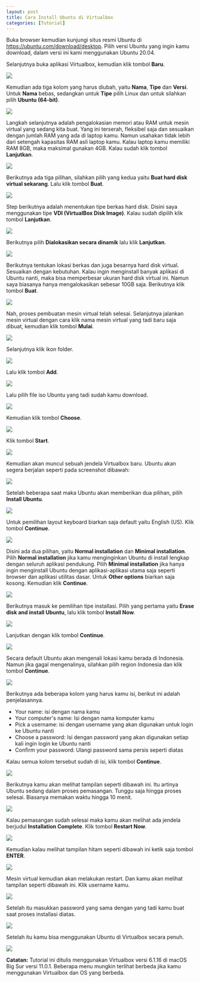 ```yaml
---
layout: post
title: Cara Install Ubuntu di Virtualbox
categories: [Tutorial]
---
```


Buka browser kemudian kunjungi situs resmi Ubuntu di https://ubuntu.com/download/desktop. Pilih versi Ubuntu yang ingin kamu download, dalam versi ini kami menggunakan Ubuntu 20.04.

Selanjutnya buka aplikasi Virtualbox, kemudian klik tombol **Baru**.

![](/images/ubuntu/cara-install-ubuntu-di-virtualbox-1.webp)

Kemudian ada tiga kolom yang harus diubah, yaitu **Nama**, **Tipe** dan **Versi**. Untuk **Nama** bebas, sedangkan untuk **Tipe** pilih Linux dan untuk silahkan pilih **Ubuntu (64-bit)**.

![](/images/ubuntu/cara-install-ubuntu-di-virtualbox-2.webp)

Langkah selanjutnya adalah pengalokasian memori atau RAM untuk mesin virtual yang sedang kita buat. Yang ini terserah, fleksibel saja dan sesuaikan dengan jumlah RAM yang ada di laptop kamu. Namun usahakan tidak lebih dari setengah kapasitas RAM asli laptop kamu. Kalau laptop kamu memiliki RAM 8GB, maka maksimal gunakan 4GB. Kalau sudah klik tombol **Lanjutkan**.

![](/images/ubuntu/cara-install-ubuntu-di-virtualbox-3.webp)

Berikutnya ada tiga pilihan, silahkan pilih yang kedua yaitu **Buat hard disk virtual sekarang**. Lalu klik tombol **Buat**.

![](/images/ubuntu/cara-install-ubuntu-di-virtualbox-4.webp)

Step berikutnya adalah menentukan tipe berkas hard disk. Disini saya menggunakan tipe **VDI (VirtualBox Disk Image)**. Kalau sudah dipilih klik tombol **Lanjutkan**.

![](/images/ubuntu/cara-install-ubuntu-di-virtualbox-5.webp)

Berikutnya pilih **Dialokasikan secara dinamik** lalu klik **Lanjutkan**.

![](/images/ubuntu/cara-install-ubuntu-di-virtualbox-6.webp)

Berikutnya tentukan lokasi berkas dan juga besarnya hard disk virtual. Sesuaikan dengan kebutuhan. Kalau ingin menginstall banyak aplikasi di Ubuntu nanti, maka bisa memperbesar ukuran hard disk virtual ini. Namun saya biasanya hanya mengalokasikan sebesar 10GB saja. Berikutnya klik tombol **Buat**.

![](/images/ubuntu/cara-install-ubuntu-di-virtualbox-7.webp)

Nah, proses pembuatan mesin virtual telah selesai. Selanjutnya jalankan mesin virtual dengan cara klik nama mesin virtual yang tadi baru saja dibuat, kemudian klik tombol **Mulai**.

![](/images/ubuntu/cara-install-ubuntu-di-virtualbox-8.webp)

Selanjutnya klik ikon folder.

![](/images/ubuntu/cara-install-ubuntu-di-virtualbox-9.webp)

Lalu klik tombol **Add**.

![](/images/ubuntu/cara-install-ubuntu-di-virtualbox-10.webp)

Lalu pilih file iso Ubuntu yang tadi sudah kamu download.

![](/images/ubuntu/cara-install-ubuntu-di-virtualbox-11.webp)

Kemudian klik tombol **Choose**.

![](/images/ubuntu/cara-install-ubuntu-di-virtualbox-12.webp)

Klik tombol **Start**.

![](/images/ubuntu/cara-install-ubuntu-di-virtualbox-13.webp)

Kemudian akan muncul sebuah jendela Virtualbox baru. Ubuntu akan segera berjalan seperti pada screenshot dibawah:

![](/images/ubuntu/cara-install-ubuntu-di-virtualbox-14.webp)

Setelah beberapa saat maka Ubuntu akan memberikan dua pilihan, pilih **Install Ubuntu**.

![](/images/ubuntu/cara-install-ubuntu-di-virtualbox-15.webp)

Untuk pemilihan layout keyboard biarkan saja default yaitu English (US). Klik tombol **Continue**.

![](/images/ubuntu/cara-install-ubuntu-di-virtualbox-16.webp)

Disini ada dua pilihan, yaitu **Normal installation** dan **Minimal installation**. Pilih **Normal installation** jika kamu menginginkan Ubuntu di install lengkap dengan seluruh aplikasi pendukung. Pilih **Minimal installation** jika hanya ingin menginstall Ubuntu dengan aplikasi-aplikasi utama saja seperti browser dan aplikasi utilitas dasar. Untuk **Other options** biarkan saja kosong. Kemudian klik **Continue**.

![](/images/ubuntu/cara-install-ubuntu-di-virtualbox-17.webp)

Berikutnya masuk ke pemilihan tipe installasi. Pilih yang pertama yaitu **Erase disk and install Ubuntu**, lalu klik tombol **Install Now**.

![](/images/ubuntu/cara-install-ubuntu-di-virtualbox-18.webp)

Lanjutkan dengan klik tombol **Continue**.

![](/images/ubuntu/cara-install-ubuntu-di-virtualbox-19.webp)

Secara default Ubuntu akan mengenali lokasi kamu berada di Indonesia. Namun jika gagal mengenalinya, silahkan pilih region Indonesia dan klik tombol **Continue**.

![](/images/ubuntu/cara-install-ubuntu-di-virtualbox-20.webp)

Berikutnya ada beberapa kolom yang harus kamu isi, berikut ini adalah penjelasannya.

- Your name: isi dengan nama kamu
- Your computer's name: Isi dengan nama komputer kamu
- Pick a username: isi dengan username yang akan digunakan untuk login ke Ubuntu nanti
- Choose a password: Isi dengan password yang akan digunakan setiap kali ingin login ke Ubuntu nanti
- Confirm your password: Ulangi password sama persis seperti diatas

Kalau semua kolom tersebut sudah di isi, klik tombol **Continue**.

![](/images/ubuntu/cara-install-ubuntu-di-virtualbox-21.webp)

Berikutnya kamu akan melihat tampilan seperti dibawah ini. Itu artinya Ubuntu sedang dalam proses pemasangan. Tunggu saja hingga proses selesai. Biasanya memakan waktu hingga 10 menit.

![](/images/ubuntu/cara-install-ubuntu-di-virtualbox-22.webp)

Kalau pemasangan sudah selesai maka kamu akan melihat ada jendela berjudul **Installation Complete**. Klik tombol **Restart Now**.

![](/images/ubuntu/cara-install-ubuntu-di-virtualbox-23.webp)

Kemudian kalau melihat tampilan hitam seperti dibawah ini ketik saja tombol **ENTER**.

![](/images/ubuntu/cara-install-ubuntu-di-virtualbox-24.webp)

Mesin virtual kemudian akan melakukan restart. Dan kamu akan melihat tampilan seperti dibawah ini. Klik username kamu.

![](/images/ubuntu/cara-install-ubuntu-di-virtualbox-25.webp)

Setelah itu masukkan password yang sama dengan yang tadi kamu buat saat proses installasi diatas.

![](/images/ubuntu/cara-install-ubuntu-di-virtualbox-26.webp)

Setelah itu kamu bisa menggunakan Ubuntu di Virtualbox secara penuh.

![](/images/ubuntu/cara-install-ubuntu-di-virtualbox-27.webp)

**Catatan:** Tutorial ini ditulis menggunakan Virtualbox versi 6.1.16 di macOS Big Sur versi 11.0.1. Beberapa menu mungkin terlihat berbeda jika kamu menggunakan Virtualbox dan OS yang berbeda.
